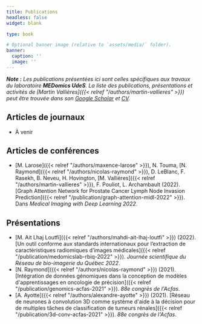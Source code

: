 ```yaml
---
title: Publications
headless: false
widget: blank

type: book

# Optional banner image (relative to `assets/media/` folder).
banner:
  caption: ''
  image: ''
---
```


_**Note :** Les publications présentées ici sont celles spécifiques aux travaux du laboratoire **MEDomics&nbsp;UdeS**.
La liste des publications, présentations et activités de 
[Martin Vallières]({{< relref "/authors/martin-vallieres" >}})
peut être trouvée dans son 
[Google Scholar](https://scholar.google.ca/citations?user=fRkjFK4AAAAJ) et 
[CV](https://www.dropbox.com/s/fpfv1ycalxgb0tm/CCV-MartinVallieres-Full_CV.pdf?dl=0)._

## Articles de journaux

- À venir

## Articles de conférences

- [M. Larose]({{< relref "/authors/maxence-larose" >}}), N. Touma, [N. Raymond]({{< relref "/authors/nicolas-raymond" >}}), D. LeBlanc, F. Rasekh, B. Neveu, H. Hovington, [M. Vallières]({{< relref "/authors/martin-vallieres" >}}), F. Pouliot, L. Archambault (2022). [Graph Attention Network for Prostate Cancer Lymph Node Invasion Prediction]({{< relref "/publication/graph-attention-midl-2022" >}}). Dans _Medical Imaging with Deep Learning 2022_.

## Présentations

- [M. Ait Lhaj Loutfi]({{< relref "/authors/mahdi-ait-lhaj-loutfi" >}}) (2022). [Un outil conforme aux standards internationaux pour l’extraction de caractéristiques radiomiques d’images médicales]({{< relref "/publication/medomicslab-rbiq-2022" >}}). _Journée scientifique du Réseau de bio-imagerie du Québec 2022_.
- [N. Raymond]({{< relref "/authors/nicolas-raymond" >}}) (2021). [Intégration de données génomiques dans la conception de modèles d'apprentissages en oncologie de précision]({{< relref "/publication/genomics-acfas-2021" >}}). _88e congrès de l'Acfas_.
- [A. Ayotte]({{< relref "/authors/alexandre-ayotte" >}}) (2021). [Réseau de neurones à convolution 3D comme système d'aide à la décision pour de multiples tâches de classification de tumeurs rénales]({{< relref "/publication/3d-conv-acfas-2021" >}}). _88e congrès de l'Acfas_.
